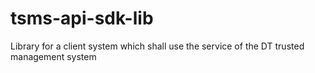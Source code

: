 # tsms-api-sdk-lib
Library for a client system which shall use the service of the DT trusted management system

